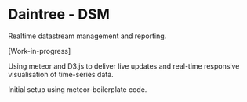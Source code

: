 # Daintree - DSM
Realtime datastream management and reporting.

[Work-in-progress]

Using meteor and D3.js to deliver live updates and real-time responsive visualisation of time-series data.

Initial setup using meteor-boilerplate code.

